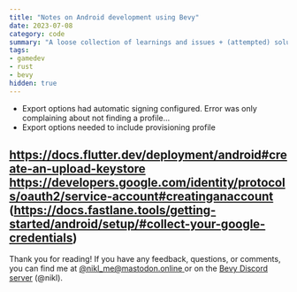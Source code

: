 ```yaml
---
title: "Notes on Android development using Bevy"
date: 2023-07-08
category: code
summary: "A loose collection of learnings and issues + (attempted) solutions. Among others, contains notes on how to shorten the feedback cycle and figure out the correct places to render things on a phone screen."
tags:
- gamedev
- rust
- bevy
hidden: true
---
```


- Export options had automatic signing configured. Error was only complaining about not finding a profile...
- Export options needed to include provisioning profile 

https://docs.flutter.dev/deployment/android#create-an-upload-keystore
https://developers.google.com/identity/protocols/oauth2/service-account#creatinganaccount (https://docs.fastlane.tools/getting-started/android/setup/#collect-your-google-credentials)
---

Thank you for reading! If you have any feedback, questions, or comments, you can find me at [@nikl_me@mastodon.online ][mastodon] or on the [Bevy Discord server][bevy_discord] (@nikl).

[bevy]: https://bevyengine.org/
[mastodon]: https://mastodon.online/@nikl_me
[bevy_discord]: https://discord.gg/bevy
[bevyengine/bevy#9057]: https://github.com/bevyengine/bevy/issues/9057
[bevyengine/bevy#86]: https://github.com/bevyengine/bevy/issues/86
[bevyengine/bevy#8932]: https://github.com/bevyengine/bevy/pull/8932
[rust-windowing/winit#2304]: https://github.com/rust-windowing/winit/issues/2304
[back_button_hack]: https://github.com/bevyengine/bevy/compare/main...NiklasEi:bevy:brain_games#diff-d689ab1249f088846da55ac1f42cec0404a4bee7d788b197c36e16a170752bd7
[rust-windowing/winit#2770]: https://github.com/rust-windowing/winit/pull/2770
[mobile_example]: https://github.com/bevyengine/bevy/tree/main/examples/mobile
[mobile_example_readme]: https://github.com/bevyengine/bevy/blob/main/examples/README.md#android
[rust-windowing/winit#2931]: https://github.com/rust-windowing/winit/issues/2931